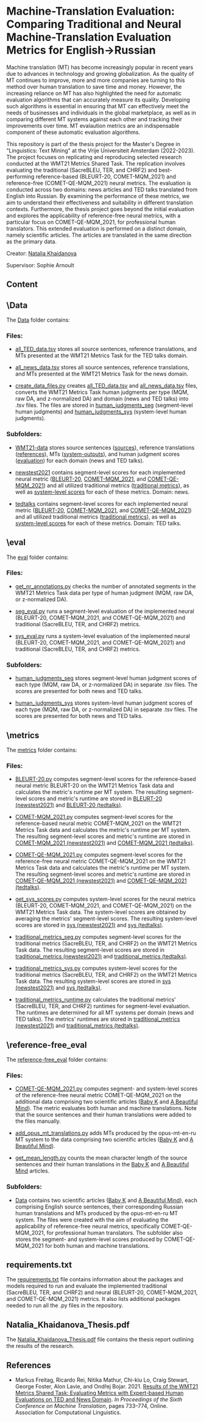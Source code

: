 <h1>Machine-Translation Evaluation: Comparing Traditional and Neural Machine-Translation Evaluation Metrics for English→Russian</h1>

Machine translation (MT) has become increasingly popular in recent years due to advances in technology and growing globalization. As the quality of MT continues to improve, more and more companies are turning to this method over human translation to save time and money. However, the increasing reliance on MT has also highlighted the need for automatic evaluation algorithms that can accurately measure its quality. Developing such algorithms is essential in ensuring that MT can effectively meet the needs of businesses and individuals in the global marketplace, as well as in comparing different MT systems against each other and tracking their improvements over time. MT evalaution metrics are an indispensable component of these automatic evaluation algorithms. 

This repository is part of the thesis project for the Master's Degree in "Linguistics: Text Mining" at the Vrije Universiteit Amsterdam (2022-2023). The project focuses on replicating and reproducing selected research conducted at the WMT21 Metrics Shared Task. The replication involves evaluating the traditional (SacreBLEU, TER, and CHRF2) and best-performing reference-based (BLEURT-20, COMET-MQM_2021) and reference-free (COMET-QE-MQM_2021) neural metrics. The evaluation is conducted across two domains: news articles and TED talks translated from English into Russian. By examining the performance of these metrics, we aim to understand their effectiveness and suitability in different translation contexts. Furthermore, the thesis project goes beyond the initial evaluation and explores the applicability of reference-free neural metrics, with a particular focus on COMET-QE-MQM_2021, for professional human translators. This extended evaluation is performed on a distinct domain, namely scientific articles. The articles are translated in the same direction as the primary data. 

Creator: [Natalia Khaidanova](https://github.com/NataliaKhaidanova)

Supervisor: Sophie Arnoult 

<h2>Content</h2>

<h2>\Data</h2>

The [Data](https://github.com/cltl-students/Natalia-Khaidanova-machine-translation-evaluation/tree/main/Data) folder contains:

<h3>Files:</h3>

- [all_TED_data.tsv](https://github.com/cltl-students/Natalia-Khaidanova-machine-translation-evaluation/blob/main/Data/all_TED_data.tsv) stores all source sentences, reference translations, and MTs presented at the WMT21 Metrics Task for the TED talks domain.  

- [all_news_data.tsv](https://github.com/cltl-students/Natalia-Khaidanova-machine-translation-evaluation/blob/main/Data/all_news_data.tsv) stores all source sentences, reference translations, and MTs presented at the WMT21 Metrics Task for the news domain.

- [create_data_files.py](https://github.com/cltl-students/Natalia-Khaidanova-machine-translation-evaluation/blob/main/Data/create_data_files.py) creates [all_TED_data.tsv](https://github.com/cltl-students/Natalia-Khaidanova-machine-translation-evaluation/blob/main/Data/all_TED_data.tsv) and [all_news_data.tsv](https://github.com/cltl-students/Natalia-Khaidanova-machine-translation-evaluation/blob/main/Data/all_news_data.tsv) files, converts the WMT21 Metrics Task human judgments per type (MQM, raw DA, and z-normalized DA) and domain (news and TED talks) into .tsv files. The files are stored in [human_judgments_seg](https://github.com/cltl-students/Natalia-Khaidanova-machine-translation-evaluation/tree/main/eval/human_judgments_seg) (segment-level human judgments) and [human_judgments_sys](https://github.com/cltl-students/Natalia-Khaidanova-machine-translation-evaluation/tree/main/eval/human_judgments_sys) (system-level human judgments). 

<h3>Subfolders:</h3>

- [WMT21-data](https://github.com/cltl-students/Natalia-Khaidanova-machine-translation-evaluation/tree/main/Data/WMT21-data) stores source sentences ([sources](https://github.com/cltl-students/Natalia-Khaidanova-machine-translation-evaluation/tree/main/Data/WMT21-data/sources)), reference translations ([references](https://github.com/cltl-students/Natalia-Khaidanova-machine-translation-evaluation/tree/main/Data/WMT21-data/references)), MTs ([system-outputs](https://github.com/cltl-students/Natalia-Khaidanova-machine-translation-evaluation/tree/main/Data/WMT21-data/system-outputs)), and human judgment scores ([evaluation](https://github.com/cltl-students/Natalia-Khaidanova-machine-translation-evaluation/tree/main/Data/WMT21-data/evaluation)) for each domain (news and TED talks). 

- [newstest2021](https://github.com/cltl-students/Natalia-Khaidanova-machine-translation-evaluation/tree/main/Data/newstest2021) contains segment-level scores for each implemented neural metric ([BLEURT-20](https://github.com/cltl-students/Natalia-Khaidanova-machine-translation-evaluation/tree/main/Data/newstest2021/BLEURT-20), [COMET-MQM_2021](https://github.com/cltl-students/Natalia-Khaidanova-machine-translation-evaluation/tree/main/Data/newstest2021/COMET-MQM_2021), and [COMET-QE-MQM_2021](https://github.com/cltl-students/Natalia-Khaidanova-machine-translation-evaluation/tree/main/Data/newstest2021/COMET-QE-MQM_2021)) and all utilized traditional metrics ([traditional metrics](https://github.com/cltl-students/Natalia-Khaidanova-machine-translation-evaluation/tree/main/Data/newstest2021/traditional_metrics)), as well as [system-level scores](https://github.com/cltl-students/Natalia-Khaidanova-machine-translation-evaluation/tree/main/Data/newstest2021/sys) for each of these metrics. Domain: news. 

- [tedtalks](https://github.com/cltl-students/Natalia-Khaidanova-machine-translation-evaluation/tree/main/Data/tedtalks) contains segment-level scores for each implemented neural metric ([BLEURT-20](https://github.com/cltl-students/Natalia-Khaidanova-machine-translation-evaluation/tree/main/Data/tedtalks/BLEURT-20), [COMET-MQM_2021](https://github.com/cltl-students/Natalia-Khaidanova-machine-translation-evaluation/tree/main/Data/tedtalks/COMET-MQM_2021), and [COMET-QE-MQM_2021](https://github.com/cltl-students/Natalia-Khaidanova-machine-translation-evaluation/tree/main/Data/tedtalks/COMET-QE-MQM_2021)) and all utilized traditional metrics ([traditional metrics](https://github.com/cltl-students/Natalia-Khaidanova-machine-translation-evaluation/tree/main/Data/tedtalks/traditional_metrics)), as well as [system-level scores](https://github.com/cltl-students/Natalia-Khaidanova-machine-translation-evaluation/tree/main/Data/tedtalks/sys) for each of these metrics. Domain: TED talks. 

<h2>\eval</h2>

The [eval](https://github.com/cltl-students/Natalia-Khaidanova-machine-translation-evaluation/tree/main/eval) folder contains: 

<h3>Files:</h3>

- [get_nr_annotations.py](https://github.com/cltl-students/Natalia-Khaidanova-machine-translation-evaluation/blob/main/eval/get_nr_annotations.py) checks the number of annotated segments in the WMT21 Metrics Task data per type of human judgment (MQM, raw DA, or z-normalized DA). 

- [seg_eval.py](https://github.com/cltl-students/Natalia-Khaidanova-machine-translation-evaluation/blob/main/eval/seg_eval.py) runs a segment-level evaluation of the implemented neural (BLEURT-20, COMET-MQM_2021, and COMET-QE-MQM_2021) and traditional (SacreBLEU, TER, and CHRF2) metrics. 

- [sys_eval.py](https://github.com/cltl-students/Natalia-Khaidanova-machine-translation-evaluation/blob/main/eval/sys_eval.py) runs a system-level evaluation of the implemented neural (BLEURT-20, COMET-MQM_2021, and COMET-QE-MQM_2021) and traditional (SacreBLEU, TER, and CHRF2) metrics. 

<h3>Subfolders:</h3>

- [human_judgments_seg](https://github.com/cltl-students/Natalia-Khaidanova-machine-translation-evaluation/tree/main/eval/human_judgments_seg) stores segment-level human judgment scores of each type (MQM, raw DA, or z-normalized DA) in separate .tsv files. The scores are presented for both news and TED talks.
  
- [human_judgments_sys](https://github.com/cltl-students/Natalia-Khaidanova-machine-translation-evaluation/tree/main/eval/human_judgments_sys) stores system-level human judgment scores of each type (MQM, raw DA, or z-normalized DA) in separate .tsv files. The scores are presented for both news and TED talks.

<h2>\metrics</h2>

The [metrics](https://github.com/cltl-students/Natalia-Khaidanova-machine-translation-evaluation/tree/main/metrics) folder contains: 

<h3>Files:</h3>

- [BLEURT-20.py](https://github.com/cltl-students/Natalia-Khaidanova-machine-translation-evaluation/blob/main/metrics/BLEURT-20.py) computes segment-level scores for the reference-based neural metric BLEURT-20 on the WMT21 Metrics Task data and calculates the metric's runtime per MT system. The resulting segment-level scores and metric's runtime are stored in [BLEURT-20 (newstest2021)](https://github.com/cltl-students/Natalia-Khaidanova-machine-translation-evaluation/tree/main/Data/newstest2021/BLEURT-20) and [BLEURT-20 (tedtalks)](https://github.com/cltl-students/Natalia-Khaidanova-machine-translation-evaluation/tree/main/Data/tedtalks/BLEURT-20). 

- [COMET-MQM_2021.py](https://github.com/cltl-students/Natalia-Khaidanova-machine-translation-evaluation/blob/main/metrics/COMET-MQM_2021.py) computes segment-level scores for the reference-based neural metric COMET-MQM_2021 on the WMT21 Metrics Task data and calculates the metric's runtime per MT system. The resulting segment-level scores and metric's runtime are stored in [COMET-MQM_2021 (newstest2021)](https://github.com/cltl-students/Natalia-Khaidanova-machine-translation-evaluation/tree/main/Data/newstest2021/COMET-MQM_2021) and [COMET-MQM_2021 (tedtalks)](https://github.com/cltl-students/Natalia-Khaidanova-machine-translation-evaluation/tree/main/Data/tedtalks/COMET-MQM_2021). 
  
- [COMET-QE-MQM_2021.py](https://github.com/cltl-students/Natalia-Khaidanova-machine-translation-evaluation/blob/main/metrics/COMET-QE-MQM_2021.py) computes segment-level scores for the reference-free neural metric COMET-QE-MQM_2021 on the WMT21 Metrics Task data and calculates the metric's runtime per MT system. The resulting segment-level scores and metric's runtime are stored in [COMET-QE-MQM_2021 (newstest2021)](https://github.com/cltl-students/Natalia-Khaidanova-machine-translation-evaluation/tree/main/Data/newstest2021/COMET-QE-MQM_2021) and [COMET-QE-MQM_2021 (tedtalks)](https://github.com/cltl-students/Natalia-Khaidanova-machine-translation-evaluation/tree/main/Data/tedtalks/COMET-QE-MQM_2021).

- [get_sys_scores.py](https://github.com/cltl-students/Natalia-Khaidanova-machine-translation-evaluation/blob/main/metrics/get_sys_scores.py) computes system-level scores for the neural metrics (BLEURT-20, COMET-MQM_2021, and COMET-QE-MQM_2021) on the WMT21 Metrics Task data. The system-level scores are obtained by averaging the metrics' segment-level scores. The resulting system-level scores are stored in [sys (newstest2021)](https://github.com/cltl-students/Natalia-Khaidanova-machine-translation-evaluation/tree/main/Data/newstest2021/sys) and [sys (tedtalks)](https://github.com/cltl-students/Natalia-Khaidanova-machine-translation-evaluation/tree/main/Data/tedtalks/sys). 

- [traditional_metrics_seg.py](https://github.com/cltl-students/Natalia-Khaidanova-machine-translation-evaluation/blob/main/metrics/traditional_metrics_seg.py) computes segment-level scores for the traditional metrics (SacreBLEU, TER, and CHRF2) on the WMT21 Metrics Task data. The resulting segment-level scores are stored in [traditional_metrics (newstest2021)](https://github.com/cltl-students/Natalia-Khaidanova-machine-translation-evaluation/tree/main/Data/newstest2021/traditional_metrics) and [traditional_metrics (tedtalks)](https://github.com/cltl-students/Natalia-Khaidanova-machine-translation-evaluation/tree/main/Data/tedtalks/traditional_metrics).

- [traditional_metrics_sys.py](https://github.com/cltl-students/Natalia-Khaidanova-machine-translation-evaluation/blob/main/metrics/traditional_metrics_sys.py) computes system-level scores for the traditional metrics (SacreBLEU, TER, and CHRF2) on the WMT21 Metrics Task data. The resulting system-level scores are stored in [sys (newstest2021)](https://github.com/cltl-students/Natalia-Khaidanova-machine-translation-evaluation/tree/main/Data/newstest2021/sys) and [sys (tedtalks)](https://github.com/cltl-students/Natalia-Khaidanova-machine-translation-evaluation/tree/main/Data/tedtalks/sys). 

- [traditional_metrics_runtime.py](https://github.com/cltl-students/Natalia-Khaidanova-machine-translation-evaluation/blob/main/metrics/traditional_metrics_runtime.py) calculates the traditional metrics' (SacreBLEU, TER, and CHRF2) runtimes for segment-level evaluation. The runtimes are determined for all MT systems per domain (news and TED talks). The metrics' runtimes are stored in [traditional_metrics (newstest2021)](https://github.com/cltl-students/Natalia-Khaidanova-machine-translation-evaluation/tree/main/Data/newstest2021/traditional_metrics) and [traditional_metrics (tedtalks)](https://github.com/cltl-students/Natalia-Khaidanova-machine-translation-evaluation/tree/main/Data/tedtalks/traditional_metrics).

<h2>\reference-free_eval</h2>

The [reference-free_eval](https://github.com/cltl-students/Natalia-Khaidanova-machine-translation-evaluation/tree/main/reference-free_eval) folder contains: 

<h3>Files:</h3>

- [COMET-QE-MQM_2021.py](https://github.com/cltl-students/Natalia-Khaidanova-machine-translation-evaluation/blob/main/reference-free_eval/COMET-QE-MQM_2021.py) computes segment- and system-level scores of the reference-free neural metric COMET-QE-MQM_2021 on the additional data comprising two scientific articles ([Baby K](https://github.com/cltl-students/Natalia-Khaidanova-machine-translation-evaluation/blob/main/reference-free_eval/Data/baby_k.tsv) and [A Beautiful Mind](https://github.com/cltl-students/Natalia-Khaidanova-machine-translation-evaluation/blob/main/reference-free_eval/Data/a_beautiful_mind.tsv)). The metric evaluates both human and machine translations. Note that the source sentences and their human translations were added to the files manually. 

- [add_opus_mt_translations.py](https://github.com/cltl-students/Natalia-Khaidanova-machine-translation-evaluation/blob/main/reference-free_eval/add_opus_mt_translations.py) adds MTs produced by the opus-mt-en-ru MT system to the data comprising two scientific articles ([Baby K](https://github.com/NataliaKhaidanova/MT_evaluation_metrics/blob/main/reference-free_eval/Data/baby_k.tsv) and [A Beautiful Mind](https://github.com/NataliaKhaidanova/MT_evaluation_metrics/blob/main/reference-free_eval/Data/a_beautiful_mind.tsv)).

- [get_mean_length.py](https://github.com/cltl-students/Natalia-Khaidanova-machine-translation-evaluation/blob/main/reference-free_eval/get_mean_length.py) counts the mean character length of the source sentences and their human translations in the [Baby K](https://github.com/cltl-students/Natalia-Khaidanova-machine-translation-evaluation/blob/main/reference-free_eval/Data/baby_k.tsv) and [A Beautiful Mind](https://github.com/cltl-students/Natalia-Khaidanova-machine-translation-evaluation/blob/main/reference-free_eval/Data/a_beautiful_mind.tsv) articles. 

<h3>Subfolders:</h3>

- [Data](https://github.com/cltl-students/Natalia-Khaidanova-machine-translation-evaluation/tree/main/reference-free_eval/Data) contains two scientific articles ([Baby K](https://github.com/cltl-students/Natalia-Khaidanova-machine-translation-evaluation/blob/main/reference-free_eval/Data/baby_k.tsv) and [A Beautiful Mind](https://github.com/cltl-students/Natalia-Khaidanova-machine-translation-evaluation/blob/main/reference-free_eval/Data/a_beautiful_mind.tsv)), each comprising English source sentences, their corresponding Russian human translations and MTs produced by the opus-mt-en-ru MT system. The files were created with the aim of evaluating the applicability of reference-free neural metrics, specifically COMET-QE-MQM_2021, for professional human translators. The subfolder also stores the segment- and system-level scores produced by COMET-QE-MQM_2021 for both human and machine translations.

<h2>requirements.txt</h2>

The [requirements.txt](https://github.com/cltl-students/Natalia-Khaidanova-machine-translation-evaluation/blob/main/requirements.txt) file contains information about the packages and models required to run and evaluate the implemented traditional (SacreBLEU, TER, and CHRF2) and neural (BLEURT-20, COMET-MQM_2021, and COMET-QE-MQM_2021) metrics. It also lists additional packages needed to run all the .py files in the repository. 

<h2>Natalia_Khaidanova_Thesis.pdf</h2>

The [Natalia_Khaidanova_Thesis.pdf](https://github.com/cltl-students/Natalia-Khaidanova-machine-translation-evaluation/blob/main/Natalia_Khaidanova_Thesis.pdf) file contains the thesis report outlining the results of the research. 

<h2>References</h2>

- Markus Freitag, Ricardo Rei, Nitika Mathur, Chi-kiu Lo, Craig Stewart, George Foster, Alon Lavie, and Ondřej Bojar. 2021. [Results of the WMT21 Metrics Shared Task: Evaluating Metrics with Expert-based Human Evaluations on TED and News Domain](https://aclanthology.org/2021.wmt-1.73v3.pdf ). *In Proceedings of the Sixth Conference on Machine Translation*, pages 733–774, Online. Association for Computational Linguistics. 
